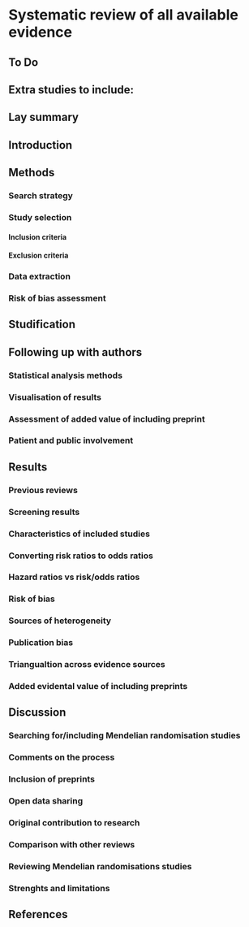 # Systematic review of all available evidence 
## To Do
## Extra studies to include:
## Lay summary
## Introduction 
## Methods
### Search strategy
### Study selection
#### Inclusion criteria
#### Exclusion criteria
### Data extraction
### Risk of bias assessment 
## Studification
## Following up with authors
### Statistical analysis methods
### Visualisation of results
### Assessment of added value of including preprint
### Patient and public involvement
## Results
### Previous reviews
### Screening results
### Characteristics of included studies
### Converting risk ratios to odds ratios
### Hazard ratios vs risk/odds ratios
### Risk of bias 
### Sources of heterogeneity
### Publication bias 
### Triangualtion across evidence sources
### Added evidental value of including preprints 
## Discussion
### Searching for/including Mendelian randomisation studies
### Comments on the process
### Inclusion of preprints
### Open data sharing 
### Original contribution to research
### Comparison with other reviews
### Reviewing Mendelian randomisations studies
### Strenghts and limitations
## References

